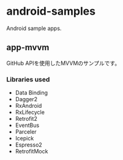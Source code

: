 # android-samples
Android sample apps.

## app-mvvm
GitHub APIを使用したMVVMのサンプルです。
### Libraries used
* Data Binding
* Dagger2
* RxAndroid
* RxLifecycle
* Retrofit2
* EventBus
* Parceler
* Icepick
* Espresso2
* RetrofitMock
